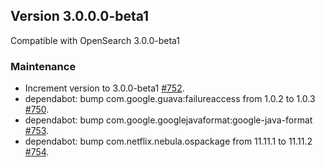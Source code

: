 ## Version 3.0.0.0-beta1

Compatible with OpenSearch 3.0.0-beta1

### Maintenance

* Increment version to 3.0.0-beta1 [#752](https://github.com/opensearch-project/job-scheduler/pull/752).
* dependabot: bump com.google.guava:failureaccess from 1.0.2 to 1.0.3 [#750](https://github.com/opensearch-project/job-scheduler/pull/750).
* dependabot: bump com.google.googlejavaformat:google-java-format [#753](https://github.com/opensearch-project/job-scheduler/pull/753).
* dependabot: bump com.netflix.nebula.ospackage from 11.11.1 to 11.11.2 [#754](https://github.com/opensearch-project/job-scheduler/pull/754).

